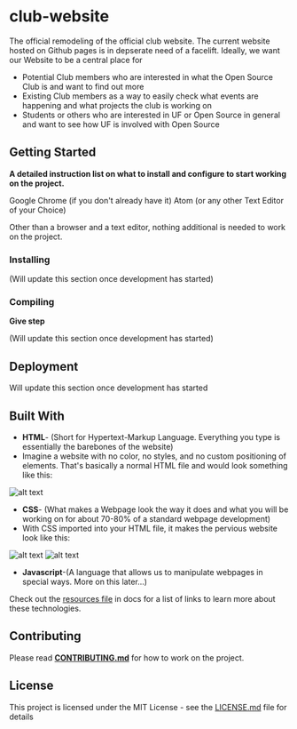 # club-website
The official remodeling of the official club website. The current website hosted on Github pages is in depserate need of a facelift.
Ideally, we want our Website to be a central place for
 - Potential Club members who are interested in what the Open Source Club is and want to find out more
 - Existing Club members as a way to easily check what events are happening and what projects the club is working on   
 - Students or others who are interested in UF or Open Source in general and want to see how UF is involved with Open Source

## Getting Started

**A detailed instruction list on what to install and configure to start working on the project.**  

Google Chrome (if you don't already have it)
Atom (or any other Text Editor of your Choice)

Other than a browser and a text editor, nothing additional is needed to work on the project.

### Installing

(Will update this section once development has started)

### Compiling 

**Give step**

(Will update this section once development has started)

## Deployment

Will update this section once development has started

## Built With

- **HTML**- (Short for Hypertext-Markup Language. Everything you type is essentially the barebones of the website)
- Imagine a website with no color, no styles, and no custom positioning of elements. That's basically a normal HTML file and would look something like this:  

![alt text](https://github.com/ufosc/club-website/blob/master/ReadMePictures/Naked.JPG)

- **CSS**- (What makes a Webpage look the way it does and what you will be working on for about 70-80% of a standard webpage development)  
- With CSS imported into your HTML file, it makes the pervious website look like this: 

![alt text](https://github.com/ufosc/club-website/blob/master/ReadMePictures/Clothed1.JPG)
![alt text](https://github.com/ufosc/club-website/blob/master/ReadMePictures/Clothed2.JPG)

- **Javascript**-(A language that allows us to manipulate webpages in special ways. More on this later...)

Check out the [resources file](docs/resources.md) in docs for a list of links to learn more about these technologies. 

## Contributing

Please read **[CONTRIBUTING.md](CONTRIBUTING.md)** for how to work on the project.

## License

This project is licensed under the MIT License - see the [LICENSE.md](LICENSE.md) file for details
